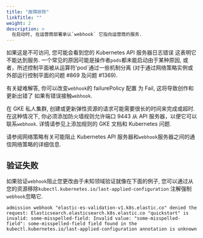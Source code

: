 ```yaml
---
title: "故障排除"
linkTitle: ""
weight: 2
description: >
  在启动时, 在运营商部署承认`webhook` 它指向运营商的服务.
---
```


如果这是不可访问, 您可能会看到您的 Kubernetes API 服务器日志错误 这表明它不能达到服务.
一个常见的原因可能是操作者`pods`都未能启动由于某种原因, 或者，所述控制平面被从运算符'pod`通过一些机制分离 (对于通过网络策略实例或外部运行控制平面的问题 #869 及问题 #1369).

有关疑难解答, 你可以改变`webhook`的 failurePolicy 配置 为 Fail, 这将导致创作和更新出错了 如果有错误接触`webhook`.

在 GKE 私人集群, 创建或更新弹性资源的请求可能需要很长的时间来完成或超时.
在这种情况下, 你必须添加防火墙规则允许端口 9443 从 API 服务器，以便它可以联系`webhook`.
详情请参见上添加规则的 GKE 文档和 Kubernetes 问题.

请参阅网络策略有关可能阻止 Kubernetes API 服务器和`webhook`服务器之间的通信网络策略的详细信息.

## 验证失败

如果验证`webhook`阻止您更改由于未知领域验证就像在下面的例子, 您可以通过从您的资源移除`kubectl.kubernetes.io/last-applied-configuration` 注解强制`webhook`忽略它.

```
admission webhook "elastic-es-validation-v1.k8s.elastic.co" denied the request: Elasticsearch.elasticsearch.k8s.elastic.co "quickstart" is invalid: some-misspelled-field: Invalid value: "some-misspelled-field": some-misspelled-field field found in the kubectl.kubernetes.io/last-applied-configuration annotation is unknown
```
